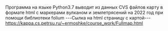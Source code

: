 Программа на языке Python3.7 выводит из данных CVS файлов карту в формате html 
с маркерами вулканом и землетрясений на 2022 год при помощи библиотеки folium
---Сылка на html страницу с картой---
https://kappa.cs.petrsu.ru/~ermoshke/course_work/Fullmap.html

